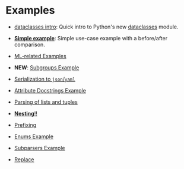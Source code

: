# Examples
- [dataclasses intro](dataclasses/README.md): Quick intro to Python's new [dataclasses](https://docs.python.org/3.7/library/dataclasses.html) module.

- **[Simple example](simple/basic.py)**: Simple use-case example with a before/after comparison.

- [ML-related Examples](ML/README.md)

- **NEW**: [Subgroups Example](subgroups/README.md)

<!-- - **NEW**: [Partials Example](partials/README.md) -->

- [Serialization to `json`/`yaml`](serialization/README.md)

- [Attribute Docstrings Example](docstrings/README.md)

- [Parsing of lists and tuples](container_types/README.md)

- [**Nesting**!!](nesting/README.md)

- [Prefixing](prefixing/README.md)

- [Enums Example](enums/README.md)

- [Subparsers Example](subparsers/README.md)

- [Replace](replace/README.md)
